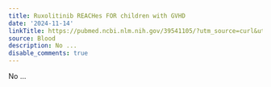 ```yaml
---
title: Ruxolitinib REACHes FOR children with GVHD
date: '2024-11-14'
linkTitle: https://pubmed.ncbi.nlm.nih.gov/39541105/?utm_source=curl&utm_medium=rss&utm_campaign=journals&utm_content=7603509&fc=None&ff=20241114180132&v=2.18.0.post9+e462414
source: Blood
description: No ...
disable_comments: true
---
```

No ...